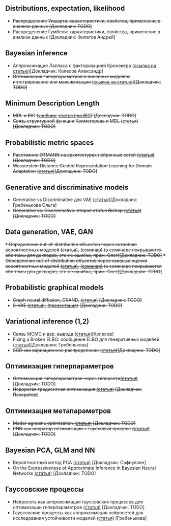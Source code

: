 ## Distributions, expectation, likelihood
* ~~Распределение Уишарта: характеристики, свойства, применение в анализе данных [Докладчик: TODO]~~
* Распределение Гумбеля: характеристики, свойства, применение в анализе данных [Докладчик: Филатов Андрей]

## Bayesian inference
* Аппроксимация Лапласа с факторизацией Кронекера [(ссылка на статью)](https://openreview.net/pdf?id=Skdvd2xAZ)[Докладчик: Колесов Александр]
* ~~Оптимизация гиперпараметров в линейных моделях: интегрирование или максимизация [(ссылка на статью)](https://bayes.wustl.edu/MacKay/alpha.pdf)[Докладчик: TODO]~~

## Minimum Description Length
* ~~MDL и BIC ([учебник](https://arxiv.org/pdf/math/0406077.pdf), [статья про BIC](https://projecteuclid.org/journals/annals-of-statistics/volume-6/issue-2/Estimating-the-Dimension-of-a-Model/10.1214/aos/1176344136.full)) [Докладчик: TODO]~~
* ~~Связь структурной функции Колмогорова и MDL ([статья](https://homepages.cwi.nl/~paulv/papers/structure.pdf)) [Докладчик: TODO]~~

## Probabilistic metric spaces
* ~~Расстояние OTMANN на архитектурах нейронных сетей [(статья)](https://arxiv.org/pdf/1802.07191.pdf)[Докладчик: TODO]~~
* ~~Wasserstein Distance Guided Representation Learning for Domain Adaptation [(статья)](https://www.aaai.org/ocs/index.php/AAAI/AAAI18/paper/download/17155/16613)[Докладчик: TODO]~~

## Generative and discriminative models
* Generative vs Discriminative для VAE [(статья)](https://arxiv.org/pdf/1406.5298.pdf)[Докладчик: Гребенькова Ольга]
* ~~Generative vs. Discriminative: вторая статья Bishop [(cтатья)](https://www.microsoft.com/en-us/research/wp-content/uploads/2016/05/Bishop-CVPR-05.pdf)[Докладчик: TODO]~~

## Data generation, VAE, GAN
~~* Определение out-of-distribution объектов через энтропию вероятностных моделей [(статья)](https://arxiv.org/pdf/1703.04977.pdf), [(семинар)](https://www.youtube.com/watch?v=N-p_qSLzoAI)  (в семинаре покрываются обе темы для докладов, это не ошибка, прим. Олег)[Докладчик: TODO]~~
~~* Определение out-of-distribution объектов через наивные оценки вероятностных моделей [(статья)](https://arxiv.org/pdf/1906.02530.pdf), [(семинар)](https://www.youtube.com/watch?v=N-p_qSLzoAI) (в семинаре покрываются обе темы для докладов, это не ошибка, прим. Олег)[Докладчик: TODO]~~

## Probabilistic graphical models
* ~~Graph neural diffusion, GRAND, [(статья)](https://arxiv.org/abs/2106.10934) [Докладчик: TODO]~~
* ~~S-VAE [(статья)](http://datta.hms.harvard.edu/wp-content/uploads/2018/01/pub_24.pdf), [(презентация)](http://web.cs.ucla.edu/~yzsun/classes/2020Winter_CS249/Papers/Group7_SVAE.pdf) [Докладчик: TODO]~~

## Variational inference (1,2)
* Связь MCMC и вар. вывода [(статья)](http://proceedings.mlr.press/v37/salimans15.pdf)[Колесов]
* Fixing a Broken ELBO: обобщение ELBO для генеративных моделей [(статья)](http://proceedings.mlr.press/v80/alemi18a/alemi18a.pdf)[Докладчик: Гребенькова]
* ~~SGD как вариационное распределение [(статья)](https://www.jmlr.org/papers/volume18/17-214/17-214.pdf)[Докладчик: TODO]~~

## Оптимизация гиперпараметров
* ~~Оптимизация гиперпараметров через гиперсети[(статья)](https://arxiv.org/abs/1802.09419) [Докладчик: TODO]~~
* ~~Недорогая градиентная оптимизация [(статья)](http://proceedings.mlr.press/v108/lorraine20a/lorraine20a.pdf) [Докладчик: Панкратов]~~

## Оптимизация метапараметров
* ~~Model-agnostic optimization [(статья)](https://arxiv.org/pdf/1703.03400.pdf) [Докладчик: TODO]~~
* ~~RNN как оператор оптимизации + гауссовый процесс [(статья)](https://arxiv.org/pdf/1611.03824.pdf)  [Докладчик: TODO]~~

## Bayesian PCA, GLM and NN
* Вероятностный метод PCA [(статья)](http://www.cs.columbia.edu/~blei/seminar/2020-representation/readings/TippingBishop1999.pdf) [Докладчик: Сафиуллин]
* On the Expressiveness of Approximate Inference in Bayesian Neural Networks [(статья)](https://proceedings.neurips.cc/paper/2020/file/b6dfd41875bc090bd31d0b1740eb5b1b-Paper.pdf) [Докладчик: TODO]

## Гауссовские процессы
* Нейросеть как аппроксимация гауссовских процессов для оптимизации гиперпараметров [(статья)](http://proceedings.mlr.press/v37/snoek15.pdf) [Докладчик: TODO]
* Гауссовские процессы как аппроксимация нейросетей для исследования устойчивости моделей [(статья)](https://arxiv.org/abs/1402.5836)  [Гребенькова]
